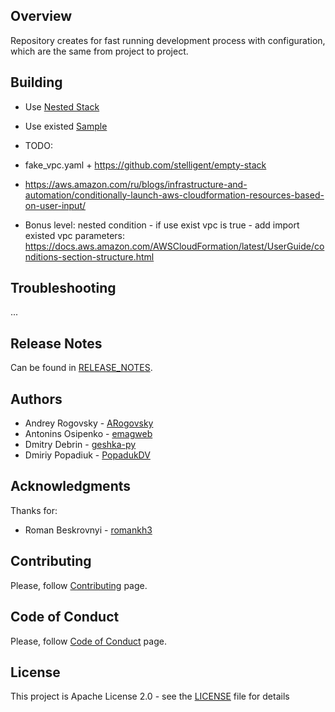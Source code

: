 ## Overview
Repository creates for fast running development process with configuration, which are the same from project to project.

## Building
* Use [Nested Stack](https://docs.aws.amazon.com/AWSCloudFormation/latest/UserGuide/using-cfn-nested-stacks.html)
* Use existed [Sample](https://aws.amazon.com/ru/blogs/infrastructure-and-automation/conditionally-launch-aws-cloudformation-resources-based-on-user-input/)
* TODO:

* fake_vpc.yaml + https://github.com/stelligent/empty-stack
* https://aws.amazon.com/ru/blogs/infrastructure-and-automation/conditionally-launch-aws-cloudformation-resources-based-on-user-input/
* Bonus level: nested condition - if use exist vpc is true - add import existed vpc parameters: https://docs.aws.amazon.com/AWSCloudFormation/latest/UserGuide/conditions-section-structure.html



## Troubleshooting
...

## Release Notes
Can be found in [RELEASE_NOTES](RELEASE_NOTES.md).

## Authors
* Andrey Rogovsky - [ARogovsky](https://github.com/ARogovsky)
* Antonins Osipenko - [emagweb](https://github.com/emagweb)
* Dmitry Debrin - [geshka-py](https://github.com/geshka-py)
* Dmiriy Popadiuk - [PopadukDV](https://github.com/popadukdv)


## Acknowledgments
Thanks for:
* Roman Beskrovnyi - [romankh3](https://github.com/romankh3)

## Contributing
Please, follow [Contributing](CONTRIBUTING.md) page.

## Code of Conduct
Please, follow [Code of Conduct](CODE_OF_CONDUCT.md) page.

## License
This project is Apache License 2.0 - see the [LICENSE](LICENSE) file for details
